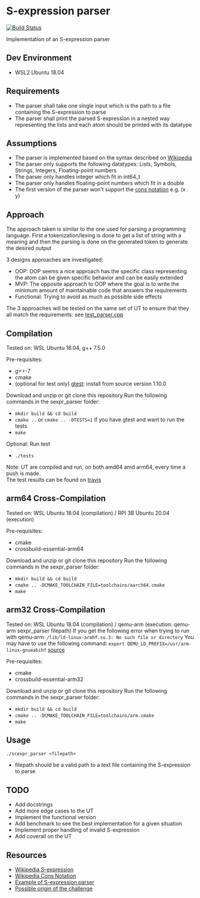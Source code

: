 S-expression parser
===================
[![Build Status](https://travis-ci.org/sylvaus/sexpr_parser.svg?branch=master)](https://travis-ci.org/sylvaus/sexpr_parser)


Implementation of an S-expression parser


Dev Environment
---------------
* WSL2 Ubuntu 18.04


Requirements
------------
* The parser shall take one single input which is the path to a file containing the S-expression to parse
* The parser shall print the parsed S-expression in a nested way representing the lists and each atom should be printed with its datatype

Assumptions
------------
* The parser is implemented based on the syntax described on [Wikipedia](https://en.wikipedia.org/wiki/S-expression)
* The parser only supports the following datatypes: Lists, Symbols, Strings, Integers, Floating-point numbers
* The parser only handles integer which fit in int64_t
* The parser only handles floating-point numbers which fit in a double
* The first version of the parser won't support the [cons notation](https://en.wikipedia.org/wiki/Cons) e.g. (x . y)

Approach
--------
The approach taken is similar to the one used for parsing a programming language.
First a tokenization/lexing is done to get a list of string with a meaning and then 
the parsing is done on the generated token to generate the desired output

3 designs approaches are investigated:
* OOP: OOP seems a nice approach has the specific class representing the atom can be given 
    specific behavior and can be easily extended
* MVP: The opposite approach to OOP where the goal is to write the minimum amount of maintainable code that 
    answers the requirements
* Functional: Trying to avoid as much as possible side effects

The 3 approaches will be tested on the same set of UT to ensure that they all match the requirements:
see [test_parser.cpp](tests/test_parsers.cpp)

Compilation
-----------
Tested on: WSL Ubuntu 18.04, g++ 7.5.0

Pre-requisites:
* g++-7
* cmake
* (optional for test only) [gtest](https://github.com/google/googletest/blob/master/googletest/README.md): install from source version 1.10.0

Download and unzip or git clone this repository
Run the following commands in the sexpr_parser folder:
* `mkdir build && cd build`
* `cmake ..` or `cmake .. -DTESTS=1` if you have gtest and want to run the tests
* `make`

Optional: Run test
* `./tests`

Note: 
UT are compiled and run, on both amd64 amd arm64, every time a push is made.   
The test results can be found on [travis](https://travis-ci.org/github/sylvaus/sexpr_parser)


arm64 Cross-Compilation
-----------------------
Tested on: WSL Ubuntu 18.04 (compilation) / RPI 3B Ubuntu 20.04 (execution)

Pre-requisites:
* cmake
* crossbuild-essential-arm64

Download and unzip or git clone this repository
Run the following commands in the sexpr_parser folder:
* `mkdir build && cd build`
* `cmake .. -DCMAKE_TOOLCHAIN_FILE=toolchains/aarch64.cmake` 
* `make`

arm32 Cross-Compilation
-----------------------
Tested on: WSL Ubuntu 18.04 (compilation) / qemu-arm (execution: qemu-arm sexpr_parser filepath)
If you get the following error when trying to run with qemu-arm: `/lib/ld-linux-armhf.so.3: No such file or directory`
You may have to use the following command: `export QEMU_LD_PREFIX=/usr/arm-linux-gnueabihf` [source](https://ownyourbits.com/2018/06/13/transparently-running-binaries-from-any-architecture-in-linux-with-qemu-and-binfmt_misc/) 

Pre-requisites:
* cmake
* crossbuild-essential-arm32

Download and unzip or git clone this repository
Run the following commands in the sexpr_parser folder:
* `mkdir build && cd build`
* `cmake .. -DCMAKE_TOOLCHAIN_FILE=toolchains/arm.cmake` 
* `make`


Usage 
-----
`./scexpr_parser <filepath>`
* filepath should be a valid path to a text file containing the S-expression to parse


TODO
----
* Add docstrings
* Add more edge cases to the UT
* Implement the functional version 
* Add benchmark to see the best implementation for a given situation
* Implement proper handling of invalid S-expression
* Add coverall on the UT


Resources
----------
* [Wikipedia S-expression](https://en.wikipedia.org/wiki/S-expression)
* [Wikipedia Cons Notation](https://en.wikipedia.org/wiki/Cons)
* [Example of S-expression parser](https://rosettacode.org/wiki/S-Expressions)
* [Possible origin of the challenge](https://github.com/Spaceless007/SEXP-Parser)






